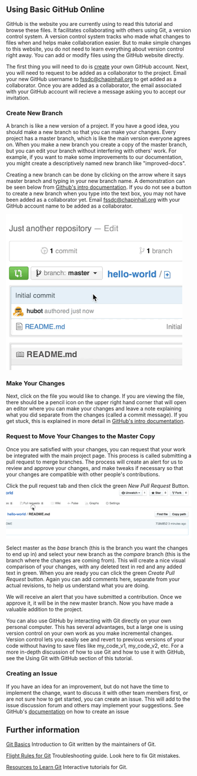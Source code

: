 ## Using Basic GitHub Online
GitHub is the website you are currently using to read this tutorial and browse these files. It facilitates collaborating with others using Git, a version control system. A version control system tracks who made what changes to files when and helps make collaboration easier. But to make simple changes to this website, you do not need to learn everything about version control right away. You can add or modify files using the GitHub website directly.

The first thing you will need to do is [create](https://github.com/join) your own GitHub account. Next, you will need to request to be added as a collaborator to the project. Email your new GitHub username to <fssdc@chapinhall.org> to get added as a collaborator. Once you are added as a collaborator, the email associated with your GitHub account will recieve a message asking you to accept our invitation.

### Create New Branch
A branch is like a new version of a project. If you have a good idea, you should make a new branch so that you can make your changes. Every project has a master branch, which is like the main version everyone agrees on. When you make a new branch you create a copy of the master branch, but you can edit your branch without interfering with others' work. For example, if you want to make some improvements to our documentation, you might create a descriptively named new branch like "improved-docs".

Creating a new branch can be done by clicking on the arrow where it says master branch and typing in your new branch name. A demonstration can be seen below from [Github's intro documentation](https://guides.github.com/activities/hello-world/). If you do not see a button to create a new branch when you type into the text box, you may not have been added as a collaborator yet. Email <fssdc@chapinhall.org> with your GitHub account name to be added as a collaborator.

![create-branch](create-branch.gif)

### Make Your Changes
Next, click on the file you would like to change. If you are viewing the file, there should be a pencil icon on the upper right hand corner that will open an editor where you can make your changes and leave a note explaining what you did separate from the changes (called a commit message). If you get stuck, this is explained in more detail in [GitHub's intro documentation](https://guides.github.com/activities/hello-world/).

### Request to Move Your Changes to the Master Copy
Once you are satisfied with your changes, you can request that your work be integrated with the main project page. This process is called submitting a pull request to merge branches. The process will create an alert for us to review and approve your changes, and make tweaks if necessary so that your changes are compatible with other people's contributions.

Click the pull request tab and then click the green *New Pull Request* Button.  ![pull-request](pull-request.gif)

Select master as the *base* branch (this is the branch you want the changes to end up in) and select your new branch as the *compare* branch (this is the branch where the changes are coming from). This will create a nice visual comparison of your changes, with any deleted text in red and any added text in green. When you are ready you can click the green *Create Pull Request* button. Again you can add comments here, separate from your actual revisions, to help us understand what you are doing.

We will receive an alert that you have submitted a contribution. Once we approve it, it will be in the new master branch. Now you have made a valuable addition to the project. 

You can also use GitHub by interacting with Git directly on your own personal computer. This has several advantages, but a large one is using version control on your own work as you make incremental changes. Version control lets you easily see and revert to previous versions of your code without having to save files like my_code_v1, my_code_v2, etc. For a more in-depth discussion of how to use Git and how to use it with GitHub, see the Using Git with GitHub section of this tutorial.

### Creating an Issue
If you have an idea for an improvement, but do not have the time to implement the change, want to discuss it with other team members first, or are not sure how to get started, you can create an issue. This will add to the issue discussion forum and others may implement your suggestions. See GitHub's [documentation](https://help.github.com/articles/creating-an-issue/) on how to create an issue

## Further information

[Git Basics](https://git-scm.com/book/en/v1/Getting-Started-Git-Basics) Introduction to Git written by the maintainers of Git.

[Flight Rules for Git](https://github.com/k88hudson/git-flight-rules) Troubleshooting guide. Look here to fix Git mistakes.

[Resources to Learn Git](https://try.github.io/) Interactive tutorials for Git.